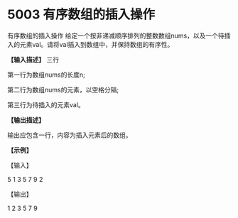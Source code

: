 # 5003 有序数组的插入操作

有序数组的插入操作
给定一个按非递减顺序排列的整数数组nums，以及一个待插入的元素val。请将val插入到数组中，并保持数组的有序性。

**【输入描述】**
三行

第一行为数组nums的长度n;

第二行为数组nums的元素，以空格分隔;

第三行为待插入的元素val。

**【输出描述】**

输出应包含一行，内容为插入元素后的数组。

**【示例】**

【输入】

5 
1 3 5 7 9
2 

【输出】

1 2 3 5 7 9
